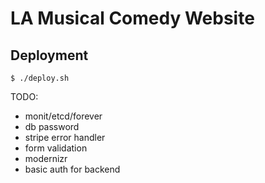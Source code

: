 # LA Musical Comedy Website

## Deployment

    $ ./deploy.sh

TODO:

* monit/etcd/forever
* db password
* stripe error handler
* form validation
* modernizr
* basic auth for backend
